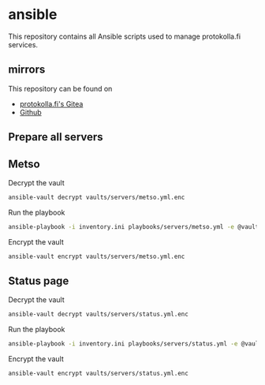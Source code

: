 # ansible
This repository contains all Ansible scripts used to manage protokolla.fi services.

## mirrors

This repository can be found on

- [protokolla.fi's Gitea](https://git.protokolla.fi/protokolla/ansible)
- [Github](https://github.com/protokolla/ansible/)

## Prepare all servers

## Metso

Decrypt the vault

```bash
ansible-vault decrypt vaults/servers/metso.yml.enc
```

Run the playbook

```bash
ansible-playbook -i inventory.ini playbooks/servers/metso.yml -e @vaults/servers/metso.yml.enc
```

Encrypt the vault

```bash
ansible-vault encrypt vaults/servers/metso.yml.enc
```

## Status page

Decrypt the vault

```bash
ansible-vault decrypt vaults/servers/status.yml.enc
```

Run the playbook

```bash
ansible-playbook -i inventory.ini playbooks/servers/status.yml -e @vaults/servers/status.yml.enc --become
```

Encrypt the vault

```bash
ansible-vault encrypt vaults/servers/status.yml.enc
```